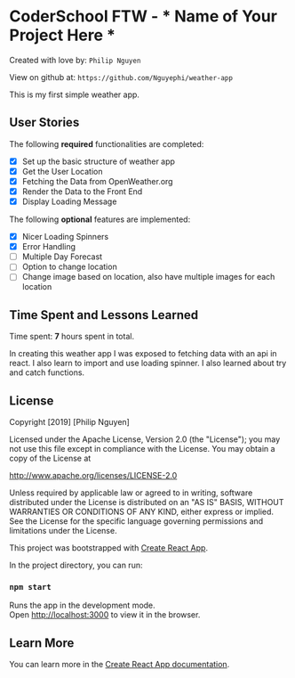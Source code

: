 # CoderSchool FTW - * Name of Your Project Here *

Created with love by: `Philip Nguyen`

View on github at: `https://github.com/Nguyephi/weather-app`

This is my first simple weather app.

## User Stories

The following **required** functionalities are completed:

* [x] Set up the basic structure of weather app
* [x] Get the User Location
* [x] Fetching the Data from OpenWeather.org
* [x] Render the Data to the Front End
* [x] Display Loading Message

The following **optional** features are implemented:

* [x] Nicer Loading Spinners
* [x] Error Handling
* [ ] Multiple Day Forecast
* [ ] Option to change location
* [ ] Change image based on location, also have multiple images for each location

## Time Spent and Lessons Learned

Time spent: **7** hours spent in total.

In creating this weather app I was exposed to fetching data with an api in react. I also learn to import and use loading spinner. I also learned about try and catch functions. 

## License

Copyright [2019] [Philip Nguyen]

Licensed under the Apache License, Version 2.0 (the "License");
you may not use this file except in compliance with the License.
You may obtain a copy of the License at

http://www.apache.org/licenses/LICENSE-2.0

Unless required by applicable law or agreed to in writing, software
distributed under the License is distributed on an "AS IS" BASIS,
WITHOUT WARRANTIES OR CONDITIONS OF ANY KIND, either express or implied.
See the License for the specific language governing permissions and
limitations under the License.

This project was bootstrapped with [Create React App](https://github.com/facebook/create-react-app).

In the project directory, you can run:

### `npm start`

Runs the app in the development mode.<br>
Open [http://localhost:3000](http://localhost:3000) to view it in the browser.

## Learn More

You can learn more in the [Create React App documentation](https://facebook.github.io/create-react-app/docs/getting-started).
